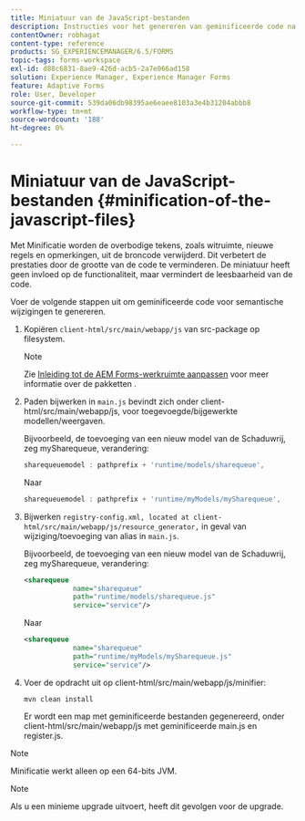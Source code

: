 ```yaml
---
title: Miniatuur van de JavaScript-bestanden
description: Instructies voor het genereren van geminificeerde code na aanpassingen in de AEM Forms-werkruimte om de JS-bestanden voor het web te optimaliseren.
contentOwner: robhagat
content-type: reference
products: SG_EXPERIENCEMANAGER/6.5/FORMS
topic-tags: forms-workspace
exl-id: d88c6831-8ae9-426d-acb5-2a7e066ad158
solution: Experience Manager, Experience Manager Forms
feature: Adaptive Forms
role: User, Developer
source-git-commit: 539da06db98395ae6eaee8103a3e4b31204abbb8
workflow-type: tm+mt
source-wordcount: '188'
ht-degree: 0%

---
```


# Miniatuur van de JavaScript-bestanden {#minification-of-the-javascript-files}

Met Minificatie worden de overbodige tekens, zoals witruimte, nieuwe regels en opmerkingen, uit de broncode verwijderd. Dit verbetert de prestaties door de grootte van de code te verminderen. De miniatuur heeft geen invloed op de functionaliteit, maar vermindert de leesbaarheid van de code.

Voer de volgende stappen uit om geminificeerde code voor semantische wijzigingen te genereren.

1. Kopiëren `client-html/src/main/webapp/js` van src-package op filesystem.

   >[!NOTE]
   >
   >Zie [Inleiding tot de AEM Forms-werkruimte aanpassen](/help/forms/using/introduction-customizing-html-workspace.md) voor meer informatie over de pakketten .

1. Paden bijwerken in `main.js` bevindt zich onder client-html/src/main/webapp/js, voor toegevoegde/bijgewerkte modellen/weergaven.

   Bijvoorbeeld, de toevoeging van een nieuw model van de Schaduwrij, zeg mySharequeue, verandering:

   ```javascript
   sharequeuemodel : pathprefix + 'runtime/models/sharequeue',
   ```

   Naar

   ```javascript
   sharequeuemodel : pathprefix + 'runtime/myModels/mySharequeue',
   ```

1. Bijwerken `registry-config.xml, located at client-html/src/main/webapp/js/resource_generator,` in geval van wijziging/toevoeging van alias in `main.js`.

   Bijvoorbeeld, de toevoeging van een nieuw model van de Schaduwrij, zeg mySharequeue, verandering:

   ```xml
   <sharequeue
               name="sharequeue"
               path="runtime/models/sharequeue.js"
               service="service"/>
   ```

   Naar

   ```xml
   <sharequeue
               name="sharequeue"
               path="runtime/myModels/mySharequeue.js"
               service="service"/>
   ```

1. Voer de opdracht uit op client-html/src/main/webapp/js/minifier:

   ```shell
   mvn clean install
   ```

   Er wordt een map met geminificeerde bestanden gegenereerd, onder client-html/src/main/webapp/js met geminificeerde main.js en register.js.

>[!NOTE]
>
>Minificatie werkt alleen op een 64-bits JVM.

>[!NOTE]
>
>Als u een minieme upgrade uitvoert, heeft dit gevolgen voor de upgrade.

